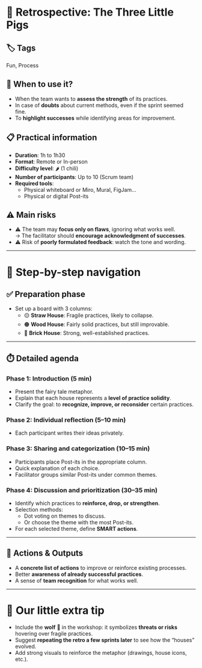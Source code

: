 # 🐷 Retrospective: The Three Little Pigs

## 🏷️ Tags
Fun, Process

## 🎯 When to use it?
- When the team wants to **assess the strength** of its practices.
- In case of **doubts** about current methods, even if the sprint seemed fine.
- To **highlight successes** while identifying areas for improvement.

## 📋 Practical information
- **Duration**: 1h to 1h30
- **Format**: Remote or In-person
- **Difficulty level**: 🌶️ (1 chili)
- **Number of participants**: Up to 10 (Scrum team)
- **Required tools**:
  - Physical whiteboard or Miro, Mural, FigJam…
  - Physical or digital Post-its

## ⚠️ Main risks
- ⚠️ The team may **focus only on flaws**, ignoring what works well.  
  → The facilitator should **encourage acknowledgment of successes**.
- ⚠️ Risk of **poorly formulated feedback**: watch the tone and wording.

---

# 🧭 Step-by-step navigation

## ✅ Preparation phase
- Set up a board with 3 columns:
  - 🟡 **Straw House**: Fragile practices, likely to collapse.
  - 🟠 **Wood House**: Fairly solid practices, but still improvable.
  - 🧱 **Brick House**: Strong, well-established practices.

---

## ⏱️ Detailed agenda

### Phase 1: Introduction (5 min)
- Present the fairy tale metaphor.
- Explain that each house represents a **level of practice solidity**.
- Clarify the goal: to **recognize, improve, or reconsider** certain practices.

### Phase 2: Individual reflection (5–10 min)
- Each participant writes their ideas privately.

### Phase 3: Sharing and categorization (10–15 min)
- Participants place Post-its in the appropriate column.
- Quick explanation of each choice.
- Facilitator groups similar Post-its under common themes.

### Phase 4: Discussion and prioritization (30–35 min)
- Identify which practices to **reinforce, drop, or strengthen**.
- Selection methods:
  - Dot voting on themes to discuss.
  - Or choose the theme with the most Post-its.
- For each selected theme, define **SMART actions**.

---

## 🎯 Actions & Outputs
- A **concrete list of actions** to improve or reinforce existing processes.
- Better **awareness of already successful practices**.
- A sense of **team recognition** for what works well.

---

# 🎁 Our little extra tip
- Include the **wolf** 🐺 in the workshop: it symbolizes **threats or risks** hovering over fragile practices.
- Suggest **repeating the retro a few sprints later** to see how the “houses” evolved.
- Add strong visuals to reinforce the metaphor (drawings, house icons, etc.).
